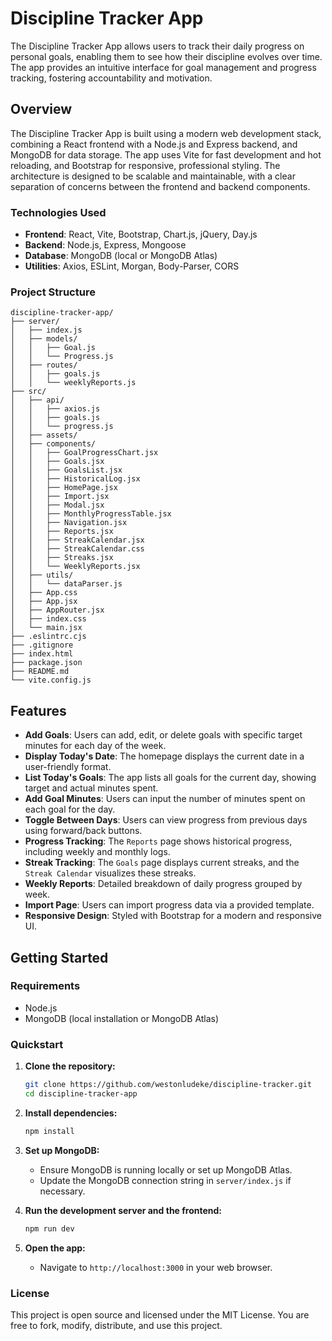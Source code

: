 # Discipline Tracker App

The Discipline Tracker App allows users to track their daily progress on personal goals, enabling them to see how their discipline evolves over time. The app provides an intuitive interface for goal management and progress tracking, fostering accountability and motivation.

## Overview

The Discipline Tracker App is built using a modern web development stack, combining a React frontend with a Node.js and Express backend, and MongoDB for data storage. The app uses Vite for fast development and hot reloading, and Bootstrap for responsive, professional styling. The architecture is designed to be scalable and maintainable, with a clear separation of concerns between the frontend and backend components.

### Technologies Used

- **Frontend**: React, Vite, Bootstrap, Chart.js, jQuery, Day.js
- **Backend**: Node.js, Express, Mongoose
- **Database**: MongoDB (local or MongoDB Atlas)
- **Utilities**: Axios, ESLint, Morgan, Body-Parser, CORS

### Project Structure

```
discipline-tracker-app/
├── server/
│   ├── index.js
│   ├── models/
│   │   ├── Goal.js
│   │   └── Progress.js
│   ├── routes/
│   │   ├── goals.js
│   │   └── weeklyReports.js
├── src/
│   ├── api/
│   │   ├── axios.js
│   │   ├── goals.js
│   │   └── progress.js
│   ├── assets/
│   ├── components/
│   │   ├── GoalProgressChart.jsx
│   │   ├── Goals.jsx
│   │   ├── GoalsList.jsx
│   │   ├── HistoricalLog.jsx
│   │   ├── HomePage.jsx
│   │   ├── Import.jsx
│   │   ├── Modal.jsx
│   │   ├── MonthlyProgressTable.jsx
│   │   ├── Navigation.jsx
│   │   ├── Reports.jsx
│   │   ├── StreakCalendar.jsx
│   │   ├── StreakCalendar.css
│   │   ├── Streaks.jsx
│   │   └── WeeklyReports.jsx
│   ├── utils/
│   │   └── dataParser.js
│   ├── App.css
│   ├── App.jsx
│   ├── AppRouter.jsx
│   ├── index.css
│   └── main.jsx
├── .eslintrc.cjs
├── .gitignore
├── index.html
├── package.json
├── README.md
└── vite.config.js
```

## Features

- **Add Goals**: Users can add, edit, or delete goals with specific target minutes for each day of the week.
- **Display Today's Date**: The homepage displays the current date in a user-friendly format.
- **List Today's Goals**: The app lists all goals for the current day, showing target and actual minutes spent.
- **Add Goal Minutes**: Users can input the number of minutes spent on each goal for the day.
- **Toggle Between Days**: Users can view progress from previous days using forward/back buttons.
- **Progress Tracking**: The `Reports` page shows historical progress, including weekly and monthly logs.
- **Streak Tracking**: The `Goals` page displays current streaks, and the `Streak Calendar` visualizes these streaks.
- **Weekly Reports**: Detailed breakdown of daily progress grouped by week.
- **Import Page**: Users can import progress data via a provided template.
- **Responsive Design**: Styled with Bootstrap for a modern and responsive UI.

## Getting Started

### Requirements

- Node.js
- MongoDB (local installation or MongoDB Atlas)

### Quickstart

1. **Clone the repository:**
   ```sh
   git clone https://github.com/westonludeke/discipline-tracker.git
   cd discipline-tracker-app
   ```

2. **Install dependencies:**
   ```sh
   npm install
   ```

3. **Set up MongoDB:**
   - Ensure MongoDB is running locally or set up MongoDB Atlas.
   - Update the MongoDB connection string in `server/index.js` if necessary.

4. **Run the development server and the frontend:**
   ```sh
   npm run dev
   ```

5. **Open the app:**
   - Navigate to `http://localhost:3000` in your web browser.

### License

This project is open source and licensed under the MIT License. You are free to fork, modify, distribute, and use this project.
